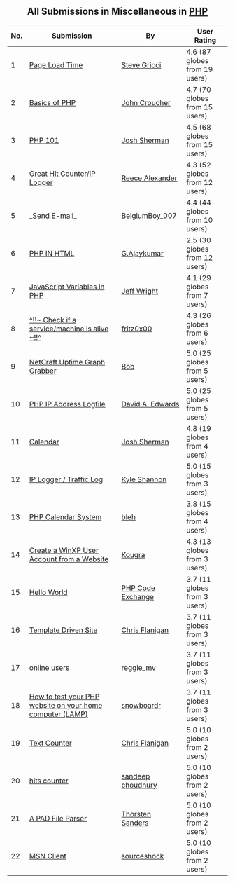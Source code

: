 ﻿<div align="center">

## All Submissions in Miscellaneous in [PHP](../ByWorld/php.md)

</div>

No.  | Submission | By   | User Rating
---- | ---------- | ---- | -----------
1 | [Page Load Time<br />](https://github.com/Planet-Source-Code/steve-gricci-page-load-time__8-665) | [Steve Gricci](../ByAuthor/steve-gricci.md) | 4.6 (87 globes from 19 users)
2 | [Basics of PHP<br />](https://github.com/Planet-Source-Code/john-croucher-basics-of-php__8-745) | [John Croucher](../ByAuthor/john-croucher.md) | 4.7 (70 globes from 15 users)
3 | [PHP 101<br />](https://github.com/Planet-Source-Code/josh-sherman-php-101__8-574) | [Josh Sherman](../ByAuthor/josh-sherman.md) | 4.5 (68 globes from 15 users)
4 | [Great Hit Counter/IP Logger<br />](https://github.com/Planet-Source-Code/reece-alexander-great-hit-counter-ip-logger__8-726) | [Reece Alexander](../ByAuthor/reece-alexander.md) | 4.3 (52 globes from 12 users)
5 | [\_Send E\-mail\_<br />](https://github.com/Planet-Source-Code/belgiumboy-007-send-e-mail__8-1421) | [BelgiumBoy\_007](../ByAuthor/belgiumboy-007.md) | 4.4 (44 globes from 10 users)
6 | [PHP IN HTML<br />](https://github.com/Planet-Source-Code/g-ajaykumar-php-in-html__8-1044) | [G\.Ajaykumar](../ByAuthor/g-ajaykumar.md) | 2.5 (30 globes from 12 users)
7 | [JavaScript Variables in PHP<br />](https://github.com/Planet-Source-Code/jeff-wright-javascript-variables-in-php__8-601) | [Jeff Wright](../ByAuthor/jeff-wright.md) | 4.1 (29 globes from 7 users)
8 | [^\!\!\~ Check if a service/machine is alive \~\!\!^<br />](https://github.com/Planet-Source-Code/fritz0x00-check-if-a-service-machine-is-alive__8-1354) | [fritz0x00](../ByAuthor/fritz0x00.md) | 4.3 (26 globes from 6 users)
9 | [NetCraft Uptime Graph Grabber<br />](https://github.com/Planet-Source-Code/bob-netcraft-uptime-graph-grabber__8-831) | [Bob](../ByAuthor/bob.md) | 5.0 (25 globes from 5 users)
10 | [PHP IP Address Logfile<br />](https://github.com/Planet-Source-Code/david-a-edwards-php-ip-address-logfile__8-1450) | [David A\. Edwards](../ByAuthor/david-a-edwards.md) | 5.0 (25 globes from 5 users)
11 | [Calendar<br />](https://github.com/Planet-Source-Code/josh-sherman-calendar__8-752) | [Josh Sherman](../ByAuthor/josh-sherman.md) | 4.8 (19 globes from 4 users)
12 | [IP Logger / Traffic Log<br />](https://github.com/Planet-Source-Code/kyle-shannon-ip-logger-traffic-log__8-823) | [Kyle Shannon](../ByAuthor/kyle-shannon.md) | 5.0 (15 globes from 3 users)
13 | [PHP Calendar System<br />](https://github.com/Planet-Source-Code/bleh-php-calendar-system__8-774) | [bleh](../ByAuthor/bleh.md) | 3.8 (15 globes from 4 users)
14 | [Create a WinXP User Account from a  Website<br />](https://github.com/Planet-Source-Code/kougra-create-a-winxp-user-account-from-a-website__8-1595) | [Kougra](../ByAuthor/kougra.md) | 4.3 (13 globes from 3 users)
15 | [Hello World<br />](https://github.com/Planet-Source-Code/php-code-exchange-hello-world__8-4) | [PHP Code Exchange](../ByAuthor/php-code-exchange.md) | 3.7 (11 globes from 3 users)
16 | [Template Driven Site<br />](https://github.com/Planet-Source-Code/chris-flanigan-template-driven-site__8-264) | [Chris Flanigan](../ByAuthor/chris-flanigan.md) | 3.7 (11 globes from 3 users)
17 | [online users<br />](https://github.com/Planet-Source-Code/reggie-mv-online-users__8-790) | [reggie\_mv](../ByAuthor/reggie-mv.md) | 3.7 (11 globes from 3 users)
18 | [How to test your PHP website on your home computer \(LAMP\)<br />](https://github.com/Planet-Source-Code/snowboardr-how-to-test-your-php-website-on-your-home-computer-lamp__8-2745) | [snowboardr](../ByAuthor/snowboardr.md) | 3.7 (11 globes from 3 users)
19 | [Text Counter<br />](https://github.com/Planet-Source-Code/chris-flanigan-text-counter__8-266) | [Chris Flanigan](../ByAuthor/chris-flanigan.md) | 5.0 (10 globes from 2 users)
20 | [hits counter<br />](https://github.com/Planet-Source-Code/sandeep-choudhury-hits-counter__8-293) | [sandeep choudhury](../ByAuthor/sandeep-choudhury.md) | 5.0 (10 globes from 2 users)
21 | [A PAD File Parser<br />](https://github.com/Planet-Source-Code/thorsten-sanders-a-pad-file-parser__8-493) | [Thorsten Sanders](../ByAuthor/thorsten-sanders.md) | 5.0 (10 globes from 2 users)
22 | [MSN Client<br />](https://github.com/Planet-Source-Code/sourceshock-msn-client__8-1738) | [sourceshock](../ByAuthor/sourceshock.md) | 5.0 (10 globes from 2 users)

